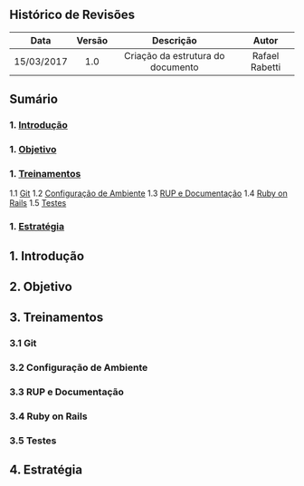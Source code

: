 ## Histórico de Revisões

| Data | Versão | Descrição | Autor |
|:----:|:------:|:---------:|:-----:|
|15/03/2017|1.0|Criação da estrutura do documento|Rafael Rabetti|

## Sumário
### 1. [Introdução](#1-introdução)
### 1. [Objetivo](#2-objetivo)
### 1. [Treinamentos](#3-treinamentos)
1.1 [Git](#31-git)
1.2 [Configuração de Ambiente](#32-configuração-de-ambiente)
1.3 [RUP e Documentação](#33-rup-e-documentação)
1.4 [Ruby on Rails](#34-ruby-on-rails)
1.5 [Testes](#35-testes)
### 1. [Estratégia](#4-estratégia) 

## 1. Introdução

## 2. Objetivo

## 3. Treinamentos

### 3.1 Git

### 3.2 Configuração de Ambiente

### 3.3 RUP e Documentação

### 3.4 Ruby on Rails

### 3.5 Testes

## 4. Estratégia


